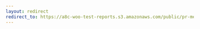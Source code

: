 ```yaml
---
layout: redirect
redirect_to: https://a8c-woo-test-reports.s3.amazonaws.com/public/pr-merge/38312/e2e/index.html
---
```

